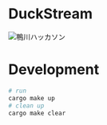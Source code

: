 # DuckStream 
![鴨川ハッカソン](https://github.com/Doer-org/DuckStream/assets/55625375/f52e6f60-b238-4081-8daa-8184a26b3efc)



# Development
```sh
# run
cargo make up
# clean up
cargo make clear
```

